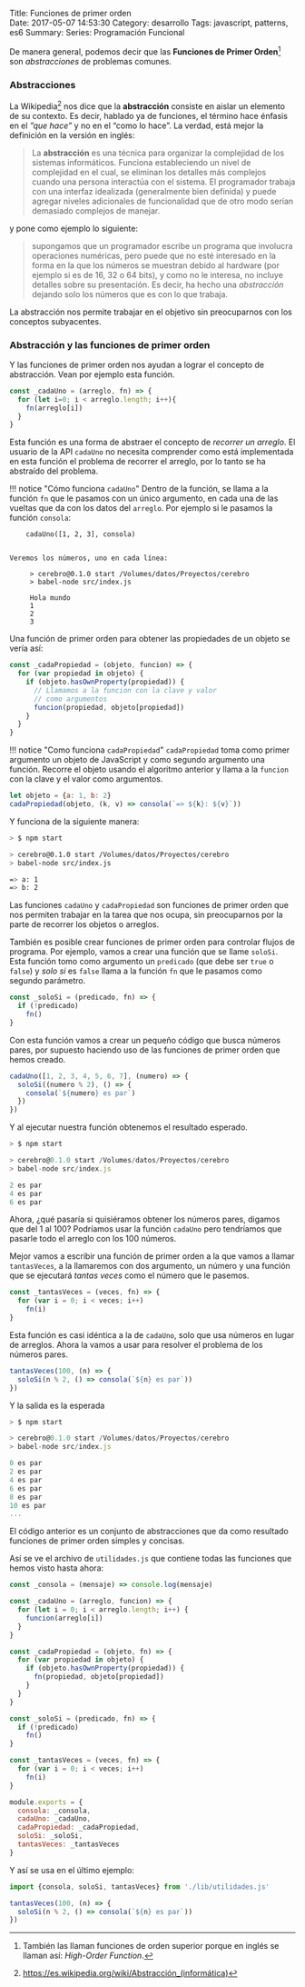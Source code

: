 Title: Funciones de primer orden    
Date: 2017-05-07 14:53:30
Category: desarrollo
Tags: javascript, patterns, es6
Summary: 
Series: Programación Funcional

De manera general, podemos decir que las __Funciones de Primer Orden__[^1] son _abstracciones_ de problemas comunes. 

### Abstracciones

La Wikipedia[^2] nos dice que la **abstracción** consiste en aislar un elemento de su contexto. Es decir, hablado ya de funciones, el término hace énfasis en el _”que hace”_ y no en el “como lo hace”. La verdad, está mejor la definición en la versión en inglés:

> La **abstracción** es una técnica para organizar la complejidad de los sistemas informáticos. Funciona estableciendo un nivel de complejidad en el cual, se eliminan los detalles más complejos cuando una persona interactúa con el sistema. El programador trabaja con una interfaz idealizada (generalmente bien definida) y puede agregar niveles adicionales de funcionalidad que de otro modo serían demasiado complejos de manejar.

y pone como ejemplo lo siguiente:

> supongamos que un programador escribe un programa que involucra operaciones numéricas, pero puede que no esté interesado en la forma en la que los números se muestran debido al hardware (por ejemplo si es de 16, 32 o 64 bits), y como no le interesa, no incluye detalles sobre su presentación. Es decir, ha hecho una _abstracción_ dejando solo los números que es con lo que trabaja.

La abstracción nos permite trabajar en el objetivo sin preocuparnos con los conceptos subyacentes.

### Abstracción y las funciones de primer orden
Y las funciones de primer orden nos ayudan a lograr el concepto de abstracción. Vean por ejemplo esta función.

```js
const _cadaUno = (arreglo, fn) => {
  for (let i=0; i < arreglo.length; i++){
    fn(arreglo[i])
  }
}
```


Esta función es una forma de abstraer el concepto de _recorrer un arreglo_. El usuario de la API `cadaUno` no necesita comprender como está implementada en esta función el problema de recorrer el arreglo, por lo tanto se ha abstraído del problema.

!!! notice "Cómo funciona `cadaUno`"
    Dentro de la función, se llama a la función `fn` que le pasamos con un único argumento, en cada una de las vueltas que da con los datos del `arreglo`. Por ejemplo si le pasamos la función `consola`:
    

        cadaUno([1, 2, 3], consola)
   
    
    Veremos los números, uno en cada línea:

         > cerebro@0.1.0 start /Volumes/datos/Proyectos/cerebro
         > babel-node src/index.js

         Hola mundo
         1
         2
         3


Una función de primer orden para obtener las propiedades de un objeto se vería así:

```js
const _cadaPropiedad = (objeto, funcion) => {
  for (var propiedad in objeto) {
    if (objeto.hasOwnProperty(propiedad)) {
      // Llamamos a la funcion con la clave y valor
      // como argumentos
      funcion(propiedad, objeto[propiedad])
    }
  }
}
```

!!! notice "Como funciona `cadaPropiedad`"
    `cadaPropiedad` toma como primer argumento un objeto de JavaScript y como segundo argumento una función. Recorre el objeto usando el algoritmo anterior y llama a la `funcion` con la clave y el valor como argumentos.

```js
let objeto = {a: 1, b: 2}
cadaPropiedad(objeto, (k, v) => consola(`=> ${k}: ${v}`))
```   

Y funciona de la siguiente manera:
```bash
> $ npm start

> cerebro@0.1.0 start /Volumes/datos/Proyectos/cerebro
> babel-node src/index.js

=> a: 1
=> b: 2
```

Las funciones `cadaUno` y `cadaPropiedad` son funciones de primer orden que nos permiten trabajar en la tarea que nos ocupa, sin preocuparnos por la parte de recorrer los objetos o arreglos. 

También es posible crear funciones de primer orden para controlar flujos de programa. Por ejemplo, vamos a crear una función que se llame `soloSi`. Esta función tomo como argumento un `predicado` (que debe ser `true` o `false`) y _solo si_ es `false` llama a la función `fn` que le pasamos como segundo parámetro.

```js
const _soloSi = (predicado, fn) => {
  if (!predicado)
    fn()
}
```

Con esta función vamos a crear un pequeño código que busca números pares, por supuesto haciendo uso de las funciones de primer orden que hemos creado.
```js
cadaUno([1, 2, 3, 4, 5, 6, 7], (numero) => {
  soloSi((numero % 2), () => {
    consola(`${numero} es par`)
  })
})
```

Y al ejecutar nuestra función obtenemos el resultado esperado.
```js
> $ npm start

> cerebro@0.1.0 start /Volumes/datos/Proyectos/cerebro
> babel-node src/index.js

2 es par
4 es par
6 es par
```

Ahora, ¿qué pasaría si quisiéramos obtener los números pares, digamos que del 1 al 100? Podríamos usar la función `cadaUno` pero tendríamos que pasarle todo el arreglo con los 100 números. 

Mejor vamos a escribir una función de primer orden a la que vamos a llamar `tantasVeces`, a la llamaremos con dos argumento, un número y una función que se ejecutará _tantas veces_ como el número que le pasemos. 

```js
const _tantasVeces = (veces, fn) => {
  for (var i = 0; i < veces; i++) 
    fn(i)
}
```

Esta función es casi idéntica a la de `cadaUno`, solo que usa números en lugar de arreglos. Ahora la vamos a usar para resolver el problema de los números pares.
```js
tantasVeces(100, (n) => {
  soloSi(n % 2, () => consola(`${n} es par`))
})
```

Y la salida es la esperada
```js
> $ npm start

> cerebro@0.1.0 start /Volumes/datos/Proyectos/cerebro
> babel-node src/index.js

0 es par
2 es par
4 es par
6 es par
8 es par
10 es par
...
```

El código anterior es un conjunto de abstracciones que da como resultado funciones de primer orden simples y concisas.

Así se ve el archivo de `utilidades.js` que contiene todas las funciones que hemos visto hasta ahora:

```js
const _consola = (mensaje) => console.log(mensaje)

const _cadaUno = (arreglo, funcion) => {
  for (let i = 0; i < arreglo.length; i++) {
    funcion(arreglo[i])
  }
}

const _cadaPropiedad = (objeto, fn) => {
  for (var propiedad in objeto) {
    if (objeto.hasOwnProperty(propiedad)) {
      fn(propiedad, objeto[propiedad])
    }
  }
}

const _soloSi = (predicado, fn) => {
  if (!predicado)
    fn()
}

const _tantasVeces = (veces, fn) => {
  for (var i = 0; i < veces; i++)
    fn(i)
}

module.exports = {
  consola: _consola,
  cadaUno: _cadaUno,
  cadaPropiedad: _cadaPropiedad,
  soloSi: _soloSi,
  tantasVeces: _tantasVeces
}
```

Y así se usa en el último ejemplo:

```js
import {consola, soloSi, tantasVeces} from './lib/utilidades.js'

tantasVeces(100, (n) => {
  soloSi(n % 2, () => consola(`${n} es par`))
})
```


[^1]: También las llaman funciones de orden superior porque en inglés se llaman así: _High-Order Function_.
[^2]: https://es.wikipedia.org/wiki/Abstracción_(informática)

